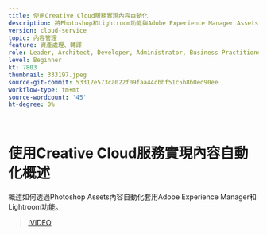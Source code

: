 ```yaml
---
title: 使用Creative Cloud服務實現內容自動化
description: 將Photoshop和Lightroom功能與Adobe Experience Manager Assets內容自動化搭配使用。
version: cloud-service
topic: 內容管理
feature: 資產處理、轉譯
role: Leader, Architect, Developer, Administrator, Business Practitioner
level: Beginner
kt: 7803
thumbnail: 333197.jpeg
source-git-commit: 53312e573ca022f09faa44cbbf51c5b8b0ed90ee
workflow-type: tm+mt
source-wordcount: '45'
ht-degree: 0%

---
```



# 使用Creative Cloud服務實現內容自動化概述

概述如何透過Photoshop Assets內容自動化套用Adobe Experience Manager和Lightroom功能。

>[!VIDEO](https://video.tv.adobe.com/v/333197?quality=12&learn=on)
